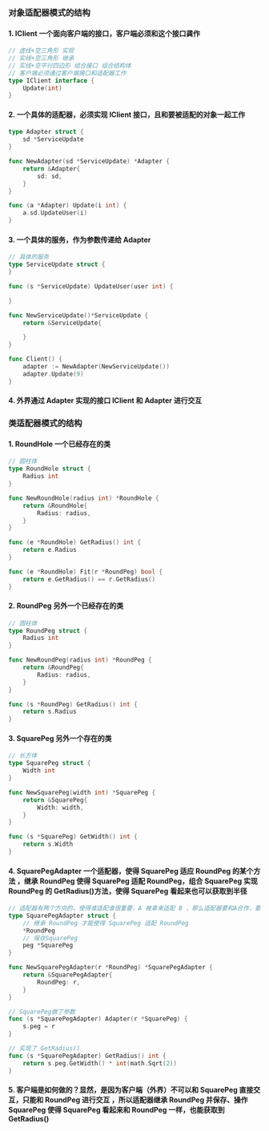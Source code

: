 ### 对象适配器模式的结构

#### 1. IClient 一个面向客户端的接口，客户端必须和这个接口龚作

```go
// 虚线+空三角形 实现
// 实线+空三角形 继承
// 实线+空平行四边形 组合接口 组合结构体
// 客户端必须通过客户端接口和适配器工作
type IClient interface {
	Update(int)
}

```

#### 2. 一个具体的适配器，必须实现 IClient 接口，且和要被适配的对象一起工作

```go
type Adapter struct {
	sd *ServiceUpdate
}

func NewAdapter(sd *ServiceUpdate) *Adapter {
	return &Adapter{
		sd: sd,
	}
}

func (a *Adapter) Update(i int) {
	a.sd.UpdateUser(i)
}

```

#### 3. 一个具体的服务，作为参数传递给 Adapter

```go
// 具体的服务
type ServiceUpdate struct {
}

func (s *ServiceUpdate) UpdateUser(user int) {

}

func NewServiceUpdate()*ServiceUpdate {
    return &ServiceUpdate{

    }
}

func Client() {
	adapter := NewAdapter(NewServiceUpdate())
	adapter.Update(9)
}
```

#### 4. 外界通过 Adapter 实现的接口 IClient 和 Adapter 进行交互

### 类适配器模式的结构

#### 1. RoundHole 一个已经存在的类

```go
// 圆柱体
type RoundHole struct {
	Radius int
}

func NewRoundHole(radius int) *RoundHole {
	return &RoundHole{
		Radius: radius,
	}
}

func (e *RoundHole) GetRadius() int {
	return e.Radius
}

func (e *RoundHole) Fit(r *RoundPeg) bool {
	return e.GetRadius() == r.GetRadius()
}

```

#### 2. RoundPeg 另外一个已经存在的类

```go
// 圆柱体
type RoundPeg struct {
	Radius int
}

func NewRoundPeg(radius int) *RoundPeg {
	return &RoundPeg{
		Radius: radius,
	}
}

func (s *RoundPeg) GetRadius() int {
	return s.Radius
}

```

#### 3. SquarePeg 另外一个存在的类

```go
// 长方体
type SquarePeg struct {
	Width int
}

func NewSquarePeg(width int) *SquarePeg {
	return &SquarePeg{
		Width: width,
	}
}

func (s *SquarePeg) GetWidth() int {
	return s.Width
}

```

#### 4. SquarePegAdapter 一个适配器，使得 SquarePeg 适应 RoundPeg 的某个方法 ，继承 RoundPeg 使得 SquarePeg 适配 RoundPeg，组合 SquarePeg 实现 RoundPeg 的 GetRadius()方法，使得 SquarePeg 看起来也可以获取到半径

```go
// 适配器有两个方向的，使得谁适配谁很重要，A 被拿来适配 B ，那么适配器要和A合作，要继承B,
type SquarePegAdapter struct {
	// 继承 RoundPeg 才能使得 SquarePeg 适配 RoundPeg
	*RoundPeg
	// 保存SquarePeg
	peg *SquarePeg
}

func NewSquarePegAdapter(r *RoundPeg) *SquarePegAdapter {
	return &SquarePegAdapter{
		RoundPeg: r,
	}
}

// SquarePeg做了参数
func (s *SquarePegAdapter) Adapter(r *SquarePeg) {
	s.peg = r
}

// 实现了 GetRadius()
func (s *SquarePegAdapter) GetRadius() int {
	return s.peg.GetWidth() * int(math.Sqrt(2))
}
```

#### 5. 客户端是如何做的？显然，是因为客户端（外界）不可以和 SquarePeg 直接交互，只能和 RoundPeg 进行交互 ，所以适配器继承 RoundPeg 并保存、操作 SquarePeg 使得 SquarePeg 看起来和 RoundPeg 一样，也能获取到 GetRadius()

```go


```
